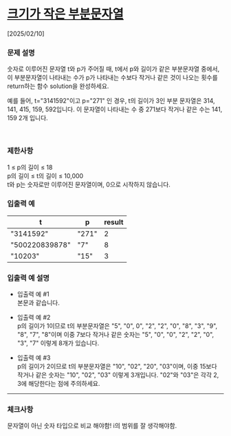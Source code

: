 # [크기가 작은 부분문자열](https://school.programmers.co.kr/learn/courses/30/lessons/147355)

[2025/02/10]

### 문제 설명

숫자로 이루어진 문자열 t와 p가 주어질 때, t에서 p와 길이가 같은 부분문자열 중에서, 이 부분문자열이 나타내는 수가 p가 나타내는 수보다 작거나 같은 것이 나오는 횟수를 return하는 함수 solution을 완성하세요.

예를 들어, t="3141592"이고 p="271" 인 경우, t의 길이가 3인 부분 문자열은 314, 141, 415, 159, 592입니다. 이 문자열이 나타내는 수 중 271보다 작거나 같은 수는 141, 159 2개 입니다.

<br />

### 제한사항

1 ≤ p의 길이 ≤ 18 <br />
p의 길이 ≤ t의 길이 ≤ 10,000 <br/>
t와 p는 숫자로만 이루어진 문자열이며, 0으로 시작하지 않습니다.

### 입출력 예

| t              | p     | result |
| -------------- | ----- | ------ |
| "3141592"      | "271" | 2      |
| "500220839878" | "7"   | 8      |
| "10203"        | "15"  | 3      |

### 입출력 예 설명

- 입출력 예 #1 <br />
  본문과 같습니다.

- 입출력 예 #2<br />
  p의 길이가 1이므로 t의 부분문자열은 "5", "0", 0", "2", "2", "0", "8", "3", "9", "8", "7", "8"이며 이중 7보다 작거나 같은 숫자는 "5", "0", "0", "2", "2", "0", "3", "7" 이렇게 8개가 있습니다.

- 입출력 예 #3<br />
  p의 길이가 2이므로 t의 부분문자열은 "10", "02", "20", "03"이며, 이중 15보다 작거나 같은 숫자는 "10", "02", "03" 이렇게 3개입니다. "02"와 "03"은 각각 2, 3에 해당한다는 점에 주의하세요.

---

### 체크사항

문자열이 아닌 숫자 타입으로 비교 해야함!
i의 범위를 잘 생각해야함.
